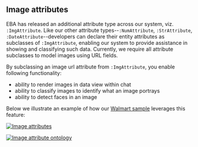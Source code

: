 ## Image attributes

EBA has released an additional attribute type across our system, viz. `:ImgAttribute`. Like our other attribute types--`:NumAttribute`, `:StrAttribute`, `:DateAttribute`--developers can declare their entity attributes as subclasses of `:ImgAttribute`, enabling our system to provide assistance in showing and classifying such data. Currently, we require all attribute subclasses to model images using URL fields. 

By subclassing an image url attribute from `:ImgAttribute`, you enable following functionality:

- ability to render images in data view within chat
- ability to classify images to identify what an image portrays
- ability to detect faces in an image

Below we illustrate an example of how our [Walmart sample](../../samples/walmart.yaml) leverages this feature:

[![Image attributes](../images/img-attributes.png "Image attributes")](../images/img-attributes.png#zoom=50%)

[![Image attribute ontology](../images/img-attr-ontology.png "Image attribute ontology")](../images/img-attr-ontology.png)
